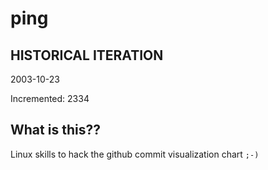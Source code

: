 # ping

## HISTORICAL ITERATION
2003-10-23

Incremented: 2334

## What is this?? 
Linux skills to hack the github commit visualization chart `;-)`
